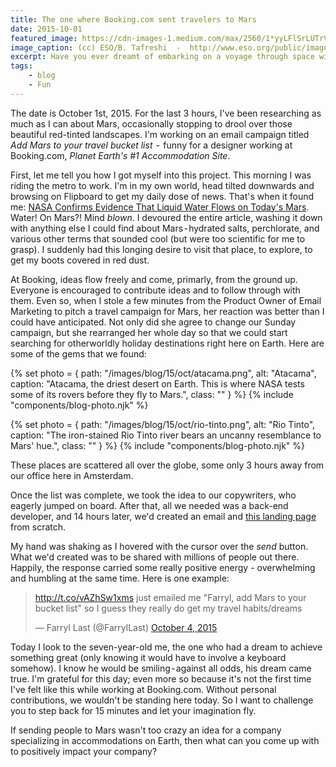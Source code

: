 ```yaml
---
title: The one where Booking.com sent travelers to Mars
date: 2015-10-01
featured_image: https://cdn-images-1.medium.com/max/2560/1*yyLFlSrLUTrVKpsRa0OoOg.jpeg
image_caption: (cc) ESO/B. Tafreshi  -  http://www.eso.org/public/images/potw1241a/
excerpt: Have you ever dreamt of embarking on a voyage through space with the USS Enterprise?
tags:
    - blog
    - Fun
---
```


<!-- Have you ever dreamt of embarking on a voyage through space with the USS Enterprise? -->

The date is October 1st, 2015. For the last 3 hours, I've been researching as much as I can about Mars, occasionally stopping to drool over those beautiful red-tinted landscapes. I'm working on an email campaign titled *Add Mars to your travel bucket list*  -  funny for a designer working at Booking.com, *Planet Earth's #1 Accommodation Site*.

First, let me tell you how I got myself into this project. This morning I was riding the metro to work. I'm in my own world, head tilted downwards and browsing on Flipboard to get my daily dose of news. That's when it found me: [NASA Confirms Evidence That Liquid Water Flows on Today's Mars](https://www.nasa.gov/press-release/nasa-confirms-evidence-that-liquid-water-flows-on-today-s-mars/). Water! On Mars?! Mind *blown*. I devoured the entire article, washing it down with anything else I could find about Mars - hydrated salts, perchlorate, and various other terms that sounded cool (but were too scientific for me to grasp). I suddenly had this longing desire to visit that place, to explore, to get my boots covered in red dust.

At Booking, ideas flow freely and come, primarly, from the ground up. Everyone is encouraged to contribute ideas and to follow through with them. Even so, when I stole a few minutes from the Product Owner of Email Marketing to pitch a travel campaign for Mars, her reaction was better than I could have anticipated. Not only did she agree to change our Sunday campaign, but she rearranged her whole day so that we could start searching for otherworldly holiday destinations right here on Earth. Here are some of the gems that we found:

{% set photo = { path: "/images/blog/15/oct/atacama.png", alt: "Atacama", caption: "Atacama, the driest desert on Earth. This is where NASA tests some of its rovers before they fly to Mars.", class: "" } %}
{% include "components/blog-photo.njk" %}

{% set photo = { path: "/images/blog/15/oct/rio-tinto.png", alt: "Rio Tinto", caption: "The iron-stained Rio Tinto river bears an uncanny resemblance to Mars' hue.", class: "" } %}
{% include "components/blog-photo.njk" %}

These places are scattered all over the globe, some only 3 hours away from our office here in Amsterdam.

Once the list was complete, we took the idea to our copywriters, who eagerly jumped on board. After that, all we needed was a back-end developer, and 14 hours later, we'd created an email and [this landing page](https://dribbble.com/shots/2299776-Get-ready-for-the-Final-Frontier) from scratch.

My hand was shaking as I hovered with the cursor over the *send* button. What we'd created was to be shared with millions of people out there. Happily, the response carried some really positive energy - overwhelming and humbling at the same time. Here is one example:

<div class="my-5 flex justify-center">
  <blockquote class="twitter-tweet opacity-0"><p lang="en" dir="ltr"><a href="http://t.co/vAZhSw1xms">http://t.co/vAZhSw1xms</a> just emailed me &quot;Farryl, add Mars to your bucket list&quot; so I guess they really do get my travel habits/dreams</p>&mdash; Farryl Last (@FarrylLast) <a href="https://twitter.com/FarrylLast/status/650754905079173120?ref_src=twsrc%5Etfw">October 4, 2015</a></blockquote> <script async src="https://platform.twitter.com/widgets.js" charset="utf-8"></script>
</div>

Today I look to the seven-year-old me, the one who had a dream to achieve something great (only knowing it would have to involve a keyboard somehow). I know he would be smiling - against all odds, his dream came true. I'm grateful for this day; even more so because it's not the first time I've felt like this while working at Booking.com. Without personal contributions, we wouldn't be standing here today. So I want to challenge you to step back for 15 minutes and let your imagination fly.

<p class="highlight">If sending people to Mars wasn't too crazy an idea for a company specializing in accommodations on Earth, then what can you come up with to positively impact your company?</p>
